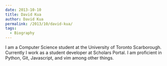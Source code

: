 ```yaml
---
date: 2013-10-10
title: David Kua
author: David Kua
permalink: /2013/10/david-kua/
tags:
  - Biography
---
```

I am a Computer Science student at the University of Toronto Scarborough. Currently I work as a student developer at Scholars Portal. I am proficient in Python, Git, Javascript, and vim among other things.
